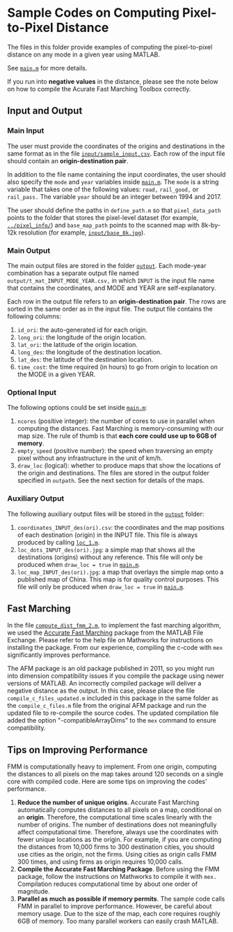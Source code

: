 # Sample Codes on Computing Pixel-to-Pixel Distance
The files in this folder provide examples of computing the pixel-to-pixel distance on any mode in a given year using MATLAB. 

See [`main.m`](main.m) for more details. 

If you run into **negative values** in the distance, please see the note below on how to compile the Acurate Fast Marching Toolbox correctly.

## Input and Output

### Main Input
The user must provide the coordinates of the origins and destinations in the same format as in the file [`input/sample_input.csv`](input/sample_input.csv). Each row of the input file should contain an **origin-destination pair**.

In addition to the file name containing the input coordinates, the user should also specify the `mode` and `year` variables inside [`main.m`](main.m). The `mode` is a string variable that takes one of the following values: `road,` `rail_good,` or `rail_pass.` The variable `year` should be an integer between 1994 and 2017. 

The user should define the paths in `define_path.m` so that `pixel_data_path` points to the folder that stores the pixel-level dataset (for example, [`../pixel_info/`](../pixel_info/)) and `base_map_path` points to the scanned map with 8k-by-12k resolution (for example, [`input/base_8k.jpg`](input/base_8k.jpg)).

### Main Output
The main output files are stored in the folder [`output`](output/). Each mode-year combination has a separate output file named `output/t_mat_INPUT_MODE_YEAR.csv,` in which `INPUT` is the input file name that contains the coordinates, and MODE and YEAR are self-explanatory.

Each row in the output file refers to an **origin-destination pair**. The rows are sorted in the same order as in the input file. The output file contains the following columns:
1. `id_ori`: the auto-generated id for each origin.
2. `long_ori`: the longitude of the origin location.
3. `lat_ori`: the latitude of the origin location.
4. `long_des`: the longitude of the destination location.
5. `lat_des`: the latitude of the destination location.
6. `time_cost`: the time required (in hours) to go from origin to location on the MODE in a given YEAR. 

### Optional Input
The following options could be set inside [`main.m`](main.m):

1. `ncores` (positive integer): the number of cores to use in parallel when computing the distances. Fast Marching is memory-consuming with our map size. The rule of thumb is that **each core could use up to 6GB of memory**.
2. `empty_speed` (positive number): the speed when traversing an empty pixel without any infrastructure in the unit of km/h.
3. `draw_loc` (logical): whether to produce maps that show the locations of the origin and destinations. The files are stored in the output folder specified in `outpath`. See the next section for details of the maps.

### Auxiliary Output

The following auxiliary output files will be stored in the [`output`](output/) folder:

1. `coordinates_INPUT_des(ori).csv`: the coordinates and the map positions of each destination (origin) in the INPUT file. This file is always produced by calling [`loc_1.m`](codes/loc_1.m).
2. `loc_dots_INPUT_des(ori).jpg`: a simple map that shows all the destinations (origins) without any reference. This file will only be produced when `draw_loc = true` in [`main.m`](main.m).
3. `loc_map_INPUT_des(ori).jpg`: a map that overlays the simple map onto a published map of China. This map is for quality control purposes. This file will only be produced when `draw_loc = true` in [`main.m`](main.m).
 
 ## Fast Marching
In the file [`compute_dist_fmm_2.m`](codes/compute_dist_fmm_2.m), to implement the fast marching algorithm, we used the [Accurate Fast Marching](https://www.mathworks.com/matlabcentral/fileexchange/24531-accurate-fast-marching) package from the MATLAB File Exchange. Please refer to the help file on Mathworks for instructions on installing the package. From our experience, compiling the c-code with `mex` significantly improves performance. 

The AFM package is an old package published in 2011, so you might run into dimension compatibility issues if you compile the package using newer versions of MATLAB. An incorrectly compiled package will deliver a negative distance as the output. In this case, please place the file `compile_c_files_updated.m` included in this package in the same folder as the `compile_c_files.m` file from the original AFM package and run the updated file to re-compile the source codes. The updated compilation file added the option "-compatibleArrayDims" to the `mex` command to ensure compatibility.  

## Tips on Improving Performance

FMM is computationally heavy to implement. From one origin, computing the distances to all pixels on the map takes around 120 seconds on a single core with compiled code. Here are some tips on improving the codes' performance.

1. **Reduce the number of unique origins**. Accurate Fast Marching automatically computes distances to all pixels on a map, conditional on an **origin**. Therefore, the computational time scales linearly with the number of origins. The number of destinations does not meaningfully affect computational time. Therefore, always use the coordinates with fewer unique locations as the origin. For example, if you are computing the distances from 10,000 firms to 300 destination cities, you should use cities as the origin, not the firms. Using cities as origin calls FMM 300 times, and using firms as origin requires 10,000 calls.
2. **Compile the Accurate Fast Marching Package**. Before using the FMM package, follow the instructions on Mathworks to compile it with `mex.` Compilation reduces computational time by about one order of magnitude.
3. **Parallel as much as possible if memory permits**. The sample code calls FMM in parallel to improve performance. However, be careful about memory usage. Due to the size of the map, each core requires roughly 6GB of memory. Too many parallel workers can easily crash MATLAB.      
